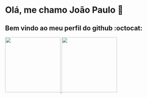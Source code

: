 # Olá, me chamo João Paulo :wave:
## Bem vindo ao meu perfil do github :octocat:

<!-- ## Contatos: -->
<div>
<a href="https://github.com/joaopaulosg21">
  <img height="180em" src="https://github-readme-stats.vercel.app/api/top-langs/?username=joaopaulosg21&layout=compact&langs_count=7&theme=dracula"/>
</a>
<a href="https://github.com/joaopaulosg21">
  <img height="180em" src="https://github-readme-stats.vercel.app/api?username=joaopaulosg21&show_icons=true&theme=dracula&include_all_commits=true&count_private=true"/>
 </a>

</div>

